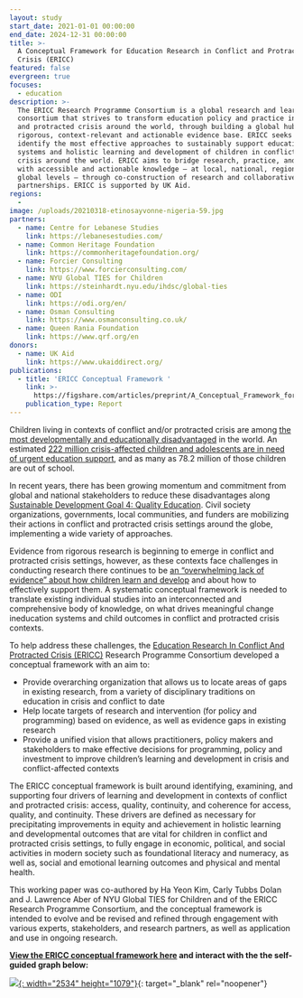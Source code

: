 ```yaml
---
layout: study
start_date: 2021-01-01 00:00:00
end_date: 2024-12-31 00:00:00
title: >-
  A Conceptual Framework for Education Research in Conflict and Protracted
  Crisis (ERICC)
featured: false
evergreen: true
focuses:
  - education
description: >-
  The ERICC Research Programme Consortium is a global research and learning
  consortium that strives to transform education policy and practice in conflict
  and protracted crisis around the world, through building a global hub for a
  rigorous, context-relevant and actionable evidence base. ERICC seeks to
  identify the most effective approaches to sustainably support education
  systems and holistic learning and development of children in conflict and
  crisis around the world. ERICC aims to bridge research, practice, and policy
  with accessible and actionable knowledge — at local, national, regional and
  global levels — through co-construction of research and collaborative
  partnerships. ERICC is supported by UK Aid.
regions:
  -
image: /uploads/20210318-etinosayvonne-nigeria-59.jpg
partners:
  - name: Centre for Lebanese Studies
    link: https://lebanesestudies.com/
  - name: Common Heritage Foundation
    link: https://commonheritagefoundation.org/
  - name: Forcier Consulting
    link: https://www.forcierconsulting.com/
  - name: NYU Global TIES for Children
    link: https://steinhardt.nyu.edu/ihdsc/global-ties
  - name: ODI
    link: https://odi.org/en/
  - name: Osman Consulting
    link: https://www.osmanconsulting.co.uk/
  - name: Queen Rania Foundation
    link: https://www.qrf.org/en
donors:
  - name: UK Aid
    link: https://www.ukaiddirect.org/
publications:
  - title: 'ERICC Conceptual Framework '
    link: >-
      https://figshare.com/articles/preprint/A_Conceptual_Framework_for_Education_Research_in_Conflict_and_Protracted_Crisis_ERICC_/21438093
    publication_type: Report
---
```

Children living in contexts of conflict and/or protracted crisis are among [the most developmentally and educationally disadvantaged](https://en.unesco.org/gem-report/humanitarian-aid-education-why-it-matters-and-why-more-needed) in the world. An estimated [222 million crisis-affected children and adolescents are in need of urgent education support](https://www.educationcannotwait.org/sites/default/files/2022-06/ecw_globalestimatesstudy_june2022.pdf), and as many as 78.2 million of those children are out of school.&nbsp;

In recent years, there has been growing momentum and commitment from global and national stakeholders to reduce these disadvantages along [Sustainable Development Goal 4: Quality Education](https://sdgs.un.org/goals/goal4). Civil society organizations, governments, local communities, and funders are mobilizing their actions in conflict and protracted crisis settings around the globe, implementing a wide variety of approaches.&nbsp;

Evidence from rigorous research is beginning to emerge in conflict and protracted crisis settings, however, as these contexts face challenges in conducting research there continues to be [an “overwhelming lack of evidence” about how children learn and develop](https://www.annualreviews.org/doi/10.1146/annurev-psych-120710-100356) and about how to effectively support them. A systematic conceptual framework is needed to translate existing individual studies into an interconnected and comprehensive body of knowledge, on what drives meaningful change ineducation systems and child outcomes in conflict and protracted crisis contexts.&nbsp;

To help address these challenges, the [Education Research In Conflict And Protracted Crisis (ERICC)](https://airbel.rescue.org/studies/education-research-in-conflict-and-protracted-crises-ericc/) Research Programme Consortium developed a conceptual framework with an aim to:

* Provide overarching organization that allows us to locate areas of gaps in existing research, from a variety of disciplinary traditions on education in crisis and conflict to date
* Help locate targets of research and intervention (for policy and programming) based on evidence, as well as evidence gaps in existing research
* Provide a unified vision that allows practitioners, policy makers and stakeholders to make effective decisions for programming, policy and investment to improve children’s learning and development in crisis and conflict-affected contexts

The ERICC conceptual framework is built around identifying, examining, and supporting four drivers of learning and development in contexts of conflict and protracted crisis: access, quality, continuity, and coherence for access, quality, and continuity. These drivers are defined as necessary for precipitating improvements in equity and achievement in holistic learning and developmental outcomes that are vital for children in conflict and protracted crisis settings, to fully engage in economic, political, and social activities in modern society such as foundational literacy and numeracy, as well as, social and emotional learning outcomes and physical and mental health.

This working paper was co-authored by Ha Yeon Kim, Carly Tubbs Dolan and J. Lawrence Aber of NYU Global TIES for Children and of the ERICC Research Programme Consortium, and the conceptual framework is intended to evolve and be revised and refined through engagement with various experts, stakeholders, and research partners, as well as application and use in ongoing research.

**[View the ERICC conceptual framework here](https://figshare.com/articles/preprint/A_Conceptual_Framework_for_Education_Research_in_Conflict_and_Protracted_Crisis_ERICC_/21438093) and interact with the the self-guided graph below:**&nbsp;

[![](/uploads/screenshot-2022-12-14-093126.png){: width="2534" height="1079"}](https://view.genial.ly/635c02d38a3dbf0019b0111d/interactive-content-ericc-icf-or-published){: target="_blank" rel="noopener"}

&nbsp;